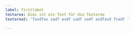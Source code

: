 ```yaml
---
label: firstlabel
testarea: Dies ist ein Text für die Textarea
textarea2: 'fasdfas sadf asdf sadf sadf asdfasd fsadf '

---
```

